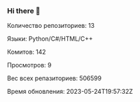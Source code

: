 ### Hi there 👋
Количество репозиториев: 13

Языки: Python/C#/HTML/C++

Комитов: 142

Просмотров: 9

Вес всех репазиториев: 506599

Время обновления: 2023-05-24T19:57:32Z

<!--
**Emeteil/Emeteil** is a ✨ _special_ ✨ repository because its `README.md` (this file) appears on your GitHub profile.

Here are some ideas to get you started:

- 🔭 I’m currently working on ...
- 🌱 I’m currently learning ...
- 👯 I’m looking to collaborate on ...
- 🤔 I’m looking for help with ...
- 💬 Ask me about ...
- 📫 How to reach me: ...
- 😄 Pronouns: ...
- ⚡ Fun fact: ...
-->
